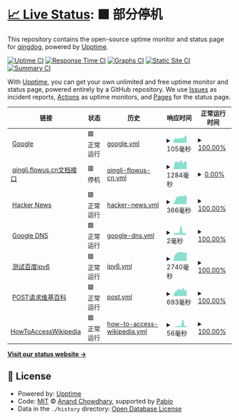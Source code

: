 # [📈 Live Status](https://qingdog.github.io/upptime): <!--live status--> **🟧 部分停机**

This repository contains the open-source uptime monitor and status page for [qingdog](https://qingdog.github.io/upptime), powered by [Upptime](https://github.com/upptime/upptime).

[![Uptime CI](https://github.com/qingdog/upptime/workflows/Uptime%20CI/badge.svg)](https://github.com/qingdog/upptime/actions?query=workflow%3A%22Uptime+CI%22)
[![Response Time CI](https://github.com/qingdog/upptime/workflows/Response%20Time%20CI/badge.svg)](https://github.com/qingdog/upptime/actions?query=workflow%3A%22Response+Time+CI%22)
[![Graphs CI](https://github.com/qingdog/upptime/workflows/Graphs%20CI/badge.svg)](https://github.com/qingdog/upptime/actions?query=workflow%3A%22Graphs+CI%22)
[![Static Site CI](https://github.com/qingdog/upptime/workflows/Static%20Site%20CI/badge.svg)](https://github.com/qingdog/upptime/actions?query=workflow%3A%22Static+Site+CI%22)
[![Summary CI](https://github.com/qingdog/upptime/workflows/Summary%20CI/badge.svg)](https://github.com/qingdog/upptime/actions?query=workflow%3A%22Summary+CI%22)

With [Upptime](https://upptime.js.org), you can get your own unlimited and free uptime monitor and status page, powered entirely by a GitHub repository. We use [Issues](https://github.com/qingdog/upptime/issues) as incident reports, [Actions](https://github.com/qingdog/upptime/actions) as uptime monitors, and [Pages](https://qingdog.github.io/upptime) for the status page.

<!--start: status pages-->
<!-- This summary is generated by Upptime (https://github.com/upptime/upptime) -->
<!-- Do not edit this manually, your changes will be overwritten -->
<!-- prettier-ignore -->
| 链接 | 状态 | 历史 | 响应时间 | 正常运行时间 |
| --- | ------ | ------- | ------------- | ------ |
| <img alt="" src="https://icons.duckduckgo.com/ip3/www.google.com.ico" height="13"> [Google](https://www.google.com) | 🟩 正常运行 | [google.yml](https://github.com/qingdog/upptime/commits/HEAD/history/google.yml) | <details><summary><img alt="响应时间图像" src="./graphs/google/response-time-week.png" height="20"> 105毫秒</summary><br><a href="https://qingdog.github.io/upptime/history/google"><img alt="响应时间 102" src="https://img.shields.io/endpoint?url=https%3A%2F%2Fraw.githubusercontent.com%2Fqingdog%2Fupptime%2FHEAD%2Fapi%2Fgoogle%2Fresponse-time.json"></a><br><a href="https://qingdog.github.io/upptime/history/google"><img alt="24 小时响应时间 162" src="https://img.shields.io/endpoint?url=https%3A%2F%2Fraw.githubusercontent.com%2Fqingdog%2Fupptime%2FHEAD%2Fapi%2Fgoogle%2Fresponse-time-day.json"></a><br><a href="https://qingdog.github.io/upptime/history/google"><img alt="7 天正常运行时间 105" src="https://img.shields.io/endpoint?url=https%3A%2F%2Fraw.githubusercontent.com%2Fqingdog%2Fupptime%2FHEAD%2Fapi%2Fgoogle%2Fresponse-time-week.json"></a><br><a href="https://qingdog.github.io/upptime/history/google"><img alt="30天的正常运行时间 107" src="https://img.shields.io/endpoint?url=https%3A%2F%2Fraw.githubusercontent.com%2Fqingdog%2Fupptime%2FHEAD%2Fapi%2Fgoogle%2Fresponse-time-month.json"></a><br><a href="https://qingdog.github.io/upptime/history/google"><img alt="1年的正常运行时间 102" src="https://img.shields.io/endpoint?url=https%3A%2F%2Fraw.githubusercontent.com%2Fqingdog%2Fupptime%2FHEAD%2Fapi%2Fgoogle%2Fresponse-time-year.json"></a></details> | <details><summary><a href="https://qingdog.github.io/upptime/history/google">100.00%</a></summary><a href="https://qingdog.github.io/upptime/history/google"><img alt="正常运行时间 100.00%" src="https://img.shields.io/endpoint?url=https%3A%2F%2Fraw.githubusercontent.com%2Fqingdog%2Fupptime%2FHEAD%2Fapi%2Fgoogle%2Fuptime.json"></a><br><a href="https://qingdog.github.io/upptime/history/google"><img alt="24 小时正常运行时间 100.00%" src="https://img.shields.io/endpoint?url=https%3A%2F%2Fraw.githubusercontent.com%2Fqingdog%2Fupptime%2FHEAD%2Fapi%2Fgoogle%2Fuptime-day.json"></a><br><a href="https://qingdog.github.io/upptime/history/google"><img alt="7 天正常运行时间 100.00%" src="https://img.shields.io/endpoint?url=https%3A%2F%2Fraw.githubusercontent.com%2Fqingdog%2Fupptime%2FHEAD%2Fapi%2Fgoogle%2Fuptime-week.json"></a><br><a href="https://qingdog.github.io/upptime/history/google"><img alt="30天的正常运行时间 100.00%" src="https://img.shields.io/endpoint?url=https%3A%2F%2Fraw.githubusercontent.com%2Fqingdog%2Fupptime%2FHEAD%2Fapi%2Fgoogle%2Fuptime-month.json"></a><br><a href="https://qingdog.github.io/upptime/history/google"><img alt="1年的正常运行时间 100.00%" src="https://img.shields.io/endpoint?url=https%3A%2F%2Fraw.githubusercontent.com%2Fqingdog%2Fupptime%2FHEAD%2Fapi%2Fgoogle%2Fuptime-year.json"></a></details>
| <img alt="" src="https://icons.duckduckgo.com/ip3/qingli.flowus.cn.ico" height="13"> [qingli.flowus.cn文档接口](https://qingli.flowus.cn/api/docs/3910f52e-bdd0-4e93-b38f-4396981ac5ff) | 🟥 停机 | [qingli-flowus-cn.yml](https://github.com/qingdog/upptime/commits/HEAD/history/qingli-flowus-cn.yml) | <details><summary><img alt="响应时间图像" src="./graphs/qingli-flowus-cn/response-time-week.png" height="20"> 1284毫秒</summary><br><a href="https://qingdog.github.io/upptime/history/qingli-flowus-cn"><img alt="响应时间 1651" src="https://img.shields.io/endpoint?url=https%3A%2F%2Fraw.githubusercontent.com%2Fqingdog%2Fupptime%2FHEAD%2Fapi%2Fqingli-flowus-cn%2Fresponse-time.json"></a><br><a href="https://qingdog.github.io/upptime/history/qingli-flowus-cn"><img alt="24 小时响应时间 1345" src="https://img.shields.io/endpoint?url=https%3A%2F%2Fraw.githubusercontent.com%2Fqingdog%2Fupptime%2FHEAD%2Fapi%2Fqingli-flowus-cn%2Fresponse-time-day.json"></a><br><a href="https://qingdog.github.io/upptime/history/qingli-flowus-cn"><img alt="7 天正常运行时间 1284" src="https://img.shields.io/endpoint?url=https%3A%2F%2Fraw.githubusercontent.com%2Fqingdog%2Fupptime%2FHEAD%2Fapi%2Fqingli-flowus-cn%2Fresponse-time-week.json"></a><br><a href="https://qingdog.github.io/upptime/history/qingli-flowus-cn"><img alt="30天的正常运行时间 1292" src="https://img.shields.io/endpoint?url=https%3A%2F%2Fraw.githubusercontent.com%2Fqingdog%2Fupptime%2FHEAD%2Fapi%2Fqingli-flowus-cn%2Fresponse-time-month.json"></a><br><a href="https://qingdog.github.io/upptime/history/qingli-flowus-cn"><img alt="1年的正常运行时间 1651" src="https://img.shields.io/endpoint?url=https%3A%2F%2Fraw.githubusercontent.com%2Fqingdog%2Fupptime%2FHEAD%2Fapi%2Fqingli-flowus-cn%2Fresponse-time-year.json"></a></details> | <details><summary><a href="https://qingdog.github.io/upptime/history/qingli-flowus-cn">0.00%</a></summary><a href="https://qingdog.github.io/upptime/history/qingli-flowus-cn"><img alt="正常运行时间 63.50%" src="https://img.shields.io/endpoint?url=https%3A%2F%2Fraw.githubusercontent.com%2Fqingdog%2Fupptime%2FHEAD%2Fapi%2Fqingli-flowus-cn%2Fuptime.json"></a><br><a href="https://qingdog.github.io/upptime/history/qingli-flowus-cn"><img alt="24 小时正常运行时间 0.00%" src="https://img.shields.io/endpoint?url=https%3A%2F%2Fraw.githubusercontent.com%2Fqingdog%2Fupptime%2FHEAD%2Fapi%2Fqingli-flowus-cn%2Fuptime-day.json"></a><br><a href="https://qingdog.github.io/upptime/history/qingli-flowus-cn"><img alt="7 天正常运行时间 0.00%" src="https://img.shields.io/endpoint?url=https%3A%2F%2Fraw.githubusercontent.com%2Fqingdog%2Fupptime%2FHEAD%2Fapi%2Fqingli-flowus-cn%2Fuptime-week.json"></a><br><a href="https://qingdog.github.io/upptime/history/qingli-flowus-cn"><img alt="30天的正常运行时间 0.00%" src="https://img.shields.io/endpoint?url=https%3A%2F%2Fraw.githubusercontent.com%2Fqingdog%2Fupptime%2FHEAD%2Fapi%2Fqingli-flowus-cn%2Fuptime-month.json"></a><br><a href="https://qingdog.github.io/upptime/history/qingli-flowus-cn"><img alt="1年的正常运行时间 63.50%" src="https://img.shields.io/endpoint?url=https%3A%2F%2Fraw.githubusercontent.com%2Fqingdog%2Fupptime%2FHEAD%2Fapi%2Fqingli-flowus-cn%2Fuptime-year.json"></a></details>
| <img alt="" src="https://github.com/favicon.ico" height="13"> [Hacker News](https://news.ycombinator.com) | 🟩 正常运行 | [hacker-news.yml](https://github.com/qingdog/upptime/commits/HEAD/history/hacker-news.yml) | <details><summary><img alt="响应时间图像" src="./graphs/hacker-news/response-time-week.png" height="20"> 366毫秒</summary><br><a href="https://qingdog.github.io/upptime/history/hacker-news"><img alt="响应时间 414" src="https://img.shields.io/endpoint?url=https%3A%2F%2Fraw.githubusercontent.com%2Fqingdog%2Fupptime%2FHEAD%2Fapi%2Fhacker-news%2Fresponse-time.json"></a><br><a href="https://qingdog.github.io/upptime/history/hacker-news"><img alt="24 小时响应时间 385" src="https://img.shields.io/endpoint?url=https%3A%2F%2Fraw.githubusercontent.com%2Fqingdog%2Fupptime%2FHEAD%2Fapi%2Fhacker-news%2Fresponse-time-day.json"></a><br><a href="https://qingdog.github.io/upptime/history/hacker-news"><img alt="7 天正常运行时间 366" src="https://img.shields.io/endpoint?url=https%3A%2F%2Fraw.githubusercontent.com%2Fqingdog%2Fupptime%2FHEAD%2Fapi%2Fhacker-news%2Fresponse-time-week.json"></a><br><a href="https://qingdog.github.io/upptime/history/hacker-news"><img alt="30天的正常运行时间 300" src="https://img.shields.io/endpoint?url=https%3A%2F%2Fraw.githubusercontent.com%2Fqingdog%2Fupptime%2FHEAD%2Fapi%2Fhacker-news%2Fresponse-time-month.json"></a><br><a href="https://qingdog.github.io/upptime/history/hacker-news"><img alt="1年的正常运行时间 414" src="https://img.shields.io/endpoint?url=https%3A%2F%2Fraw.githubusercontent.com%2Fqingdog%2Fupptime%2FHEAD%2Fapi%2Fhacker-news%2Fresponse-time-year.json"></a></details> | <details><summary><a href="https://qingdog.github.io/upptime/history/hacker-news">100.00%</a></summary><a href="https://qingdog.github.io/upptime/history/hacker-news"><img alt="正常运行时间 100.00%" src="https://img.shields.io/endpoint?url=https%3A%2F%2Fraw.githubusercontent.com%2Fqingdog%2Fupptime%2FHEAD%2Fapi%2Fhacker-news%2Fuptime.json"></a><br><a href="https://qingdog.github.io/upptime/history/hacker-news"><img alt="24 小时正常运行时间 100.00%" src="https://img.shields.io/endpoint?url=https%3A%2F%2Fraw.githubusercontent.com%2Fqingdog%2Fupptime%2FHEAD%2Fapi%2Fhacker-news%2Fuptime-day.json"></a><br><a href="https://qingdog.github.io/upptime/history/hacker-news"><img alt="7 天正常运行时间 100.00%" src="https://img.shields.io/endpoint?url=https%3A%2F%2Fraw.githubusercontent.com%2Fqingdog%2Fupptime%2FHEAD%2Fapi%2Fhacker-news%2Fuptime-week.json"></a><br><a href="https://qingdog.github.io/upptime/history/hacker-news"><img alt="30天的正常运行时间 99.94%" src="https://img.shields.io/endpoint?url=https%3A%2F%2Fraw.githubusercontent.com%2Fqingdog%2Fupptime%2FHEAD%2Fapi%2Fhacker-news%2Fuptime-month.json"></a><br><a href="https://qingdog.github.io/upptime/history/hacker-news"><img alt="1年的正常运行时间 99.98%" src="https://img.shields.io/endpoint?url=https%3A%2F%2Fraw.githubusercontent.com%2Fqingdog%2Fupptime%2FHEAD%2Fapi%2Fhacker-news%2Fuptime-year.json"></a></details>
| <img alt="" src="https://upptime.js.org/img/icon.svg" height="13"> [Google DNS](8.8.8.8) | 🟩 正常运行 | [google-dns.yml](https://github.com/qingdog/upptime/commits/HEAD/history/google-dns.yml) | <details><summary><img alt="响应时间图像" src="./graphs/google-dns/response-time-week.png" height="20"> 2毫秒</summary><br><a href="https://qingdog.github.io/upptime/history/google-dns"><img alt="响应时间 4" src="https://img.shields.io/endpoint?url=https%3A%2F%2Fraw.githubusercontent.com%2Fqingdog%2Fupptime%2FHEAD%2Fapi%2Fgoogle-dns%2Fresponse-time.json"></a><br><a href="https://qingdog.github.io/upptime/history/google-dns"><img alt="24 小时响应时间 1" src="https://img.shields.io/endpoint?url=https%3A%2F%2Fraw.githubusercontent.com%2Fqingdog%2Fupptime%2FHEAD%2Fapi%2Fgoogle-dns%2Fresponse-time-day.json"></a><br><a href="https://qingdog.github.io/upptime/history/google-dns"><img alt="7 天正常运行时间 2" src="https://img.shields.io/endpoint?url=https%3A%2F%2Fraw.githubusercontent.com%2Fqingdog%2Fupptime%2FHEAD%2Fapi%2Fgoogle-dns%2Fresponse-time-week.json"></a><br><a href="https://qingdog.github.io/upptime/history/google-dns"><img alt="30天的正常运行时间 4" src="https://img.shields.io/endpoint?url=https%3A%2F%2Fraw.githubusercontent.com%2Fqingdog%2Fupptime%2FHEAD%2Fapi%2Fgoogle-dns%2Fresponse-time-month.json"></a><br><a href="https://qingdog.github.io/upptime/history/google-dns"><img alt="1年的正常运行时间 4" src="https://img.shields.io/endpoint?url=https%3A%2F%2Fraw.githubusercontent.com%2Fqingdog%2Fupptime%2FHEAD%2Fapi%2Fgoogle-dns%2Fresponse-time-year.json"></a></details> | <details><summary><a href="https://qingdog.github.io/upptime/history/google-dns">100.00%</a></summary><a href="https://qingdog.github.io/upptime/history/google-dns"><img alt="正常运行时间 100.00%" src="https://img.shields.io/endpoint?url=https%3A%2F%2Fraw.githubusercontent.com%2Fqingdog%2Fupptime%2FHEAD%2Fapi%2Fgoogle-dns%2Fuptime.json"></a><br><a href="https://qingdog.github.io/upptime/history/google-dns"><img alt="24 小时正常运行时间 100.00%" src="https://img.shields.io/endpoint?url=https%3A%2F%2Fraw.githubusercontent.com%2Fqingdog%2Fupptime%2FHEAD%2Fapi%2Fgoogle-dns%2Fuptime-day.json"></a><br><a href="https://qingdog.github.io/upptime/history/google-dns"><img alt="7 天正常运行时间 100.00%" src="https://img.shields.io/endpoint?url=https%3A%2F%2Fraw.githubusercontent.com%2Fqingdog%2Fupptime%2FHEAD%2Fapi%2Fgoogle-dns%2Fuptime-week.json"></a><br><a href="https://qingdog.github.io/upptime/history/google-dns"><img alt="30天的正常运行时间 100.00%" src="https://img.shields.io/endpoint?url=https%3A%2F%2Fraw.githubusercontent.com%2Fqingdog%2Fupptime%2FHEAD%2Fapi%2Fgoogle-dns%2Fuptime-month.json"></a><br><a href="https://qingdog.github.io/upptime/history/google-dns"><img alt="1年的正常运行时间 100.00%" src="https://img.shields.io/endpoint?url=https%3A%2F%2Fraw.githubusercontent.com%2Fqingdog%2Fupptime%2FHEAD%2Fapi%2Fgoogle-dns%2Fuptime-year.json"></a></details>
| <img alt="" src="https://www.baidu.com/favicon.ico" height="13"> [测试百度ipv6](https://www.baidu.com) | 🟩 正常运行 | [ipv6.yml](https://github.com/qingdog/upptime/commits/HEAD/history/ipv6.yml) | <details><summary><img alt="响应时间图像" src="./graphs/ipv6/response-time-week.png" height="20"> 2740毫秒</summary><br><a href="https://qingdog.github.io/upptime/history/ipv6"><img alt="响应时间 2279" src="https://img.shields.io/endpoint?url=https%3A%2F%2Fraw.githubusercontent.com%2Fqingdog%2Fupptime%2FHEAD%2Fapi%2Fipv6%2Fresponse-time.json"></a><br><a href="https://qingdog.github.io/upptime/history/ipv6"><img alt="24 小时响应时间 2916" src="https://img.shields.io/endpoint?url=https%3A%2F%2Fraw.githubusercontent.com%2Fqingdog%2Fupptime%2FHEAD%2Fapi%2Fipv6%2Fresponse-time-day.json"></a><br><a href="https://qingdog.github.io/upptime/history/ipv6"><img alt="7 天正常运行时间 2740" src="https://img.shields.io/endpoint?url=https%3A%2F%2Fraw.githubusercontent.com%2Fqingdog%2Fupptime%2FHEAD%2Fapi%2Fipv6%2Fresponse-time-week.json"></a><br><a href="https://qingdog.github.io/upptime/history/ipv6"><img alt="30天的正常运行时间 2361" src="https://img.shields.io/endpoint?url=https%3A%2F%2Fraw.githubusercontent.com%2Fqingdog%2Fupptime%2FHEAD%2Fapi%2Fipv6%2Fresponse-time-month.json"></a><br><a href="https://qingdog.github.io/upptime/history/ipv6"><img alt="1年的正常运行时间 2279" src="https://img.shields.io/endpoint?url=https%3A%2F%2Fraw.githubusercontent.com%2Fqingdog%2Fupptime%2FHEAD%2Fapi%2Fipv6%2Fresponse-time-year.json"></a></details> | <details><summary><a href="https://qingdog.github.io/upptime/history/ipv6">100.00%</a></summary><a href="https://qingdog.github.io/upptime/history/ipv6"><img alt="正常运行时间 100.00%" src="https://img.shields.io/endpoint?url=https%3A%2F%2Fraw.githubusercontent.com%2Fqingdog%2Fupptime%2FHEAD%2Fapi%2Fipv6%2Fuptime.json"></a><br><a href="https://qingdog.github.io/upptime/history/ipv6"><img alt="24 小时正常运行时间 100.00%" src="https://img.shields.io/endpoint?url=https%3A%2F%2Fraw.githubusercontent.com%2Fqingdog%2Fupptime%2FHEAD%2Fapi%2Fipv6%2Fuptime-day.json"></a><br><a href="https://qingdog.github.io/upptime/history/ipv6"><img alt="7 天正常运行时间 100.00%" src="https://img.shields.io/endpoint?url=https%3A%2F%2Fraw.githubusercontent.com%2Fqingdog%2Fupptime%2FHEAD%2Fapi%2Fipv6%2Fuptime-week.json"></a><br><a href="https://qingdog.github.io/upptime/history/ipv6"><img alt="30天的正常运行时间 100.00%" src="https://img.shields.io/endpoint?url=https%3A%2F%2Fraw.githubusercontent.com%2Fqingdog%2Fupptime%2FHEAD%2Fapi%2Fipv6%2Fuptime-month.json"></a><br><a href="https://qingdog.github.io/upptime/history/ipv6"><img alt="1年的正常运行时间 100.00%" src="https://img.shields.io/endpoint?url=https%3A%2F%2Fraw.githubusercontent.com%2Fqingdog%2Fupptime%2FHEAD%2Fapi%2Fipv6%2Fuptime-year.json"></a></details>
| <img alt="" src="https://zh.wikipedia.org/static/favicon/wikipedia.ico" height="13"> [POST请求维基百科](https://zh.wikipedia.org/) | 🟩 正常运行 | [post.yml](https://github.com/qingdog/upptime/commits/HEAD/history/post.yml) | <details><summary><img alt="响应时间图像" src="./graphs/post/response-time-week.png" height="20"> 693毫秒</summary><br><a href="https://qingdog.github.io/upptime/history/post"><img alt="响应时间 603" src="https://img.shields.io/endpoint?url=https%3A%2F%2Fraw.githubusercontent.com%2Fqingdog%2Fupptime%2FHEAD%2Fapi%2Fpost%2Fresponse-time.json"></a><br><a href="https://qingdog.github.io/upptime/history/post"><img alt="24 小时响应时间 754" src="https://img.shields.io/endpoint?url=https%3A%2F%2Fraw.githubusercontent.com%2Fqingdog%2Fupptime%2FHEAD%2Fapi%2Fpost%2Fresponse-time-day.json"></a><br><a href="https://qingdog.github.io/upptime/history/post"><img alt="7 天正常运行时间 693" src="https://img.shields.io/endpoint?url=https%3A%2F%2Fraw.githubusercontent.com%2Fqingdog%2Fupptime%2FHEAD%2Fapi%2Fpost%2Fresponse-time-week.json"></a><br><a href="https://qingdog.github.io/upptime/history/post"><img alt="30天的正常运行时间 594" src="https://img.shields.io/endpoint?url=https%3A%2F%2Fraw.githubusercontent.com%2Fqingdog%2Fupptime%2FHEAD%2Fapi%2Fpost%2Fresponse-time-month.json"></a><br><a href="https://qingdog.github.io/upptime/history/post"><img alt="1年的正常运行时间 603" src="https://img.shields.io/endpoint?url=https%3A%2F%2Fraw.githubusercontent.com%2Fqingdog%2Fupptime%2FHEAD%2Fapi%2Fpost%2Fresponse-time-year.json"></a></details> | <details><summary><a href="https://qingdog.github.io/upptime/history/post">100.00%</a></summary><a href="https://qingdog.github.io/upptime/history/post"><img alt="正常运行时间 99.44%" src="https://img.shields.io/endpoint?url=https%3A%2F%2Fraw.githubusercontent.com%2Fqingdog%2Fupptime%2FHEAD%2Fapi%2Fpost%2Fuptime.json"></a><br><a href="https://qingdog.github.io/upptime/history/post"><img alt="24 小时正常运行时间 100.00%" src="https://img.shields.io/endpoint?url=https%3A%2F%2Fraw.githubusercontent.com%2Fqingdog%2Fupptime%2FHEAD%2Fapi%2Fpost%2Fuptime-day.json"></a><br><a href="https://qingdog.github.io/upptime/history/post"><img alt="7 天正常运行时间 100.00%" src="https://img.shields.io/endpoint?url=https%3A%2F%2Fraw.githubusercontent.com%2Fqingdog%2Fupptime%2FHEAD%2Fapi%2Fpost%2Fuptime-week.json"></a><br><a href="https://qingdog.github.io/upptime/history/post"><img alt="30天的正常运行时间 100.00%" src="https://img.shields.io/endpoint?url=https%3A%2F%2Fraw.githubusercontent.com%2Fqingdog%2Fupptime%2FHEAD%2Fapi%2Fpost%2Fuptime-month.json"></a><br><a href="https://qingdog.github.io/upptime/history/post"><img alt="1年的正常运行时间 99.44%" src="https://img.shields.io/endpoint?url=https%3A%2F%2Fraw.githubusercontent.com%2Fqingdog%2Fupptime%2FHEAD%2Fapi%2Fpost%2Fuptime-year.json"></a></details>
| <img alt="" src="https://zh.wikipedia.org/favicon.ico" height="13"> [HowToAccessWikipedia](https://zh.wikipedia.org/wiki/Help:%E5%A6%82%E4%BD%95%E8%AE%BF%E9%97%AE%E7%BB%B4%E5%9F%BA%E7%99%BE%E7%A7%91) | 🟩 正常运行 | [how-to-access-wikipedia.yml](https://github.com/qingdog/upptime/commits/HEAD/history/how-to-access-wikipedia.yml) | <details><summary><img alt="响应时间图像" src="./graphs/how-to-access-wikipedia/response-time-week.png" height="20"> 56毫秒</summary><br><a href="https://qingdog.github.io/upptime/history/how-to-access-wikipedia"><img alt="响应时间 47" src="https://img.shields.io/endpoint?url=https%3A%2F%2Fraw.githubusercontent.com%2Fqingdog%2Fupptime%2FHEAD%2Fapi%2Fhow-to-access-wikipedia%2Fresponse-time.json"></a><br><a href="https://qingdog.github.io/upptime/history/how-to-access-wikipedia"><img alt="24 小时响应时间 29" src="https://img.shields.io/endpoint?url=https%3A%2F%2Fraw.githubusercontent.com%2Fqingdog%2Fupptime%2FHEAD%2Fapi%2Fhow-to-access-wikipedia%2Fresponse-time-day.json"></a><br><a href="https://qingdog.github.io/upptime/history/how-to-access-wikipedia"><img alt="7 天正常运行时间 56" src="https://img.shields.io/endpoint?url=https%3A%2F%2Fraw.githubusercontent.com%2Fqingdog%2Fupptime%2FHEAD%2Fapi%2Fhow-to-access-wikipedia%2Fresponse-time-week.json"></a><br><a href="https://qingdog.github.io/upptime/history/how-to-access-wikipedia"><img alt="30天的正常运行时间 40" src="https://img.shields.io/endpoint?url=https%3A%2F%2Fraw.githubusercontent.com%2Fqingdog%2Fupptime%2FHEAD%2Fapi%2Fhow-to-access-wikipedia%2Fresponse-time-month.json"></a><br><a href="https://qingdog.github.io/upptime/history/how-to-access-wikipedia"><img alt="1年的正常运行时间 47" src="https://img.shields.io/endpoint?url=https%3A%2F%2Fraw.githubusercontent.com%2Fqingdog%2Fupptime%2FHEAD%2Fapi%2Fhow-to-access-wikipedia%2Fresponse-time-year.json"></a></details> | <details><summary><a href="https://qingdog.github.io/upptime/history/how-to-access-wikipedia">100.00%</a></summary><a href="https://qingdog.github.io/upptime/history/how-to-access-wikipedia"><img alt="正常运行时间 99.46%" src="https://img.shields.io/endpoint?url=https%3A%2F%2Fraw.githubusercontent.com%2Fqingdog%2Fupptime%2FHEAD%2Fapi%2Fhow-to-access-wikipedia%2Fuptime.json"></a><br><a href="https://qingdog.github.io/upptime/history/how-to-access-wikipedia"><img alt="24 小时正常运行时间 100.00%" src="https://img.shields.io/endpoint?url=https%3A%2F%2Fraw.githubusercontent.com%2Fqingdog%2Fupptime%2FHEAD%2Fapi%2Fhow-to-access-wikipedia%2Fuptime-day.json"></a><br><a href="https://qingdog.github.io/upptime/history/how-to-access-wikipedia"><img alt="7 天正常运行时间 100.00%" src="https://img.shields.io/endpoint?url=https%3A%2F%2Fraw.githubusercontent.com%2Fqingdog%2Fupptime%2FHEAD%2Fapi%2Fhow-to-access-wikipedia%2Fuptime-week.json"></a><br><a href="https://qingdog.github.io/upptime/history/how-to-access-wikipedia"><img alt="30天的正常运行时间 100.00%" src="https://img.shields.io/endpoint?url=https%3A%2F%2Fraw.githubusercontent.com%2Fqingdog%2Fupptime%2FHEAD%2Fapi%2Fhow-to-access-wikipedia%2Fuptime-month.json"></a><br><a href="https://qingdog.github.io/upptime/history/how-to-access-wikipedia"><img alt="1年的正常运行时间 99.46%" src="https://img.shields.io/endpoint?url=https%3A%2F%2Fraw.githubusercontent.com%2Fqingdog%2Fupptime%2FHEAD%2Fapi%2Fhow-to-access-wikipedia%2Fuptime-year.json"></a></details>

<!--end: status pages-->

[**Visit our status website →**](https://qingdog.github.io/upptime)

## 📄 License

- Powered by: [Upptime](https://github.com/upptime/upptime)
- Code: [MIT](./LICENSE) © [Anand Chowdhary](https://anandchowdhary.com), supported by [Pabio](https://pabio.com)
- Data in the `./history` directory: [Open Database License](https://opendatacommons.org/licenses/odbl/1-0/)
